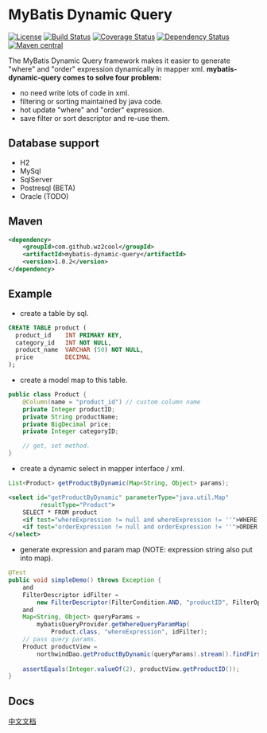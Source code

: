 MyBatis Dynamic Query
=====================================

[![License](http://img.shields.io/:license-apache-brightgreen.svg)](http://www.apache.org/licenses/LICENSE-2.0.html)
[![Build Status](https://travis-ci.org/wz2cool/mybatis-dynamic-query.svg?branch=master)](https://travis-ci.org/wz2cool/mybatis-dynamic-query)
[![Coverage Status](https://coveralls.io/repos/github/wz2cool/mybatis-dynamic-query/badge.svg?branch=master)](https://coveralls.io/github/wz2cool/mybatis-dynamic-query?branch=master)
[![Dependency Status](https://www.versioneye.com/user/projects/597283ce368b08005906060c/badge.svg?style=flat-square)](https://www.versioneye.com/user/projects/597283ce368b08005906060c)
[![Maven central](https://maven-badges.herokuapp.com/maven-central/com.github.wz2cool/mybatis-dynamic-query/badge.svg)](https://maven-badges.herokuapp.com/maven-central/com.github.wz2cool/mybatis-dynamic-query)

The MyBatis Dynamic Query framework makes it easier to generate "where" and "order" expression dynamically in mapper xml.
<b>mybatis-dynamic-query comes to solve four problem:</b>
- no need write lots of code in xml.
- filtering or sorting maintained by java code.
- hot update "where" and "order" expression. 
- save filter or sort descriptor and re-use them.

## Database support
- H2
- MySql
- SqlServer
- Postresql (BETA)
- Oracle (TODO)

## Maven
```xml
<dependency>
    <groupId>com.github.wz2cool</groupId>
    <artifactId>mybatis-dynamic-query</artifactId>
    <version>1.0.2</version>
</dependency> 
```

## Example
- create a table by sql.
```sql
CREATE TABLE product (
  product_id    INT PRIMARY KEY,
  category_id   INT NOT NULL,
  product_name  VARCHAR (50) NOT NULL,
  price         DECIMAL
);
```
- create a model map to this table.
```java
public class Product {
    @Column(name = "product_id") // custom column name
    private Integer productID;
    private String productName;
    private BigDecimal price;
    private Integer categoryID;

    // get, set method.
}
```
- create a dynamic select in mapper interface / xml.
```java
List<Product> getProductByDynamic(Map<String, Object> params);
```
```xml
<select id="getProductByDynamic" parameterType="java.util.Map"
         resultType="Product">
    SELECT * FROM product
    <if test="whereExpression != null and whereExpression != ''">WHERE ${whereExpression}</if>
    <if test="orderExpression != null and orderExpression != ''">ORDER BY ${orderExpression}</if>
</select>
```
- generate expression and param map (NOTE: expression string also put into map).
```java
@Test
public void simpleDemo() throws Exception {
    and
    FilterDescriptor idFilter =
        new FilterDescriptor(FilterCondition.AND, "productID", FilterOperator.EQUAL, 2);
    and
    Map<String, Object> queryParams =
        mybatisQueryProvider.getWhereQueryParamMap(
            Product.class, "whereExpression", idFilter);
    // pass query params.
    Product productView =
        northwindDao.getProductByDynamic(queryParams).stream().findFirst().orElse(null);
    
    assertEquals(Integer.valueOf(2), productView.getProductID());
}
```
## Docs
[中文文档](https://wz2cool.gitbooks.io/mybatis-dynamic-query-zh-cn/content/)